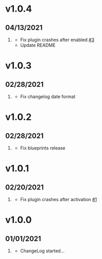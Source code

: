 # v1.0.4
##  04/13/2021

1. [](#new)
    * Fix plugin crashes after enabled [#3](https://github.com/greenrivers/grav-plugin-webp/issues/3)
    * Update README

# v1.0.3
##  02/28/2021

1. [](#new)
    * Fix changelog date format

# v1.0.2
##  02/28/2021

1. [](#new)
    * Fix blueprints release

# v1.0.1
##  02/20/2021

1. [](#new)
    * Fix plugin crashes after activation [#1](https://github.com/greenrivers/grav-plugin-webp/issues/1)

# v1.0.0
##  01/01/2021

1. [](#new)
    * ChangeLog started...
